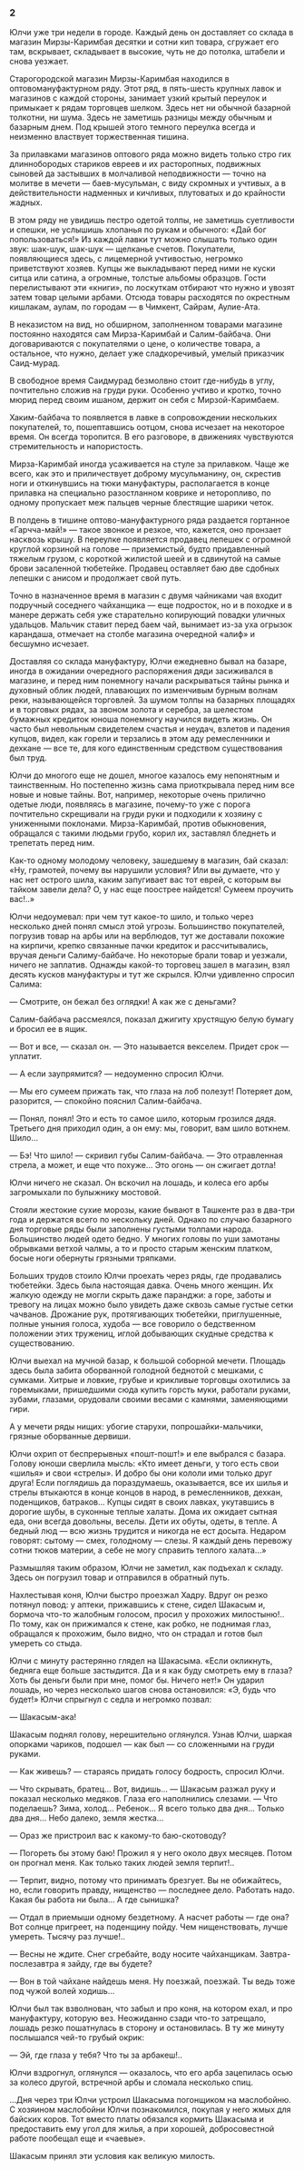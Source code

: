 ### 2

Юлчи уже три недели в городе.
Каждый день он доставляет со склада в магазин Мирзы-Каримбая десятки и сотни кип товара, сгружает его там, вскрывает, складывает в высокие, чуть не до потолка, штабели и снова уезжает.

Старогородской магазин Мирзы-Каримбая находился в оптовомануфактурном ряду.
Этот ряд, в пять-шесть крупных лавок и магазинов с каждой стороны, занимает узкий крытый переулок и примыкает к рядам торговцев шелком.
Здесь нет ни обычной базарной толкотни, ни шума.
Здесь не заметишь разницы между обычным и базарным днем.
Под крышей этого темного переулка всегда и неизменно властвует торжественная тишина.

За прилавками магазинов оптового ряда можно видеть только стро гих длиннобородых стариков евреев и их расторопных, подвижных сыновей да застывших в молчаливой неподвижности — точно на молитве в мечети — баев-мусульман, с виду скромных и учтивых, а в действительности надменных и кичливых, плутоватых и до крайности жадных.

В этом ряду не увидишь пестро одетой толпы, не заметишь суетливости и спешки, не услышишь хлопанья по рукам и обычного: «Дай бог попользоваться!» Из каждой лавки тут можно слышать только один звук: шак-шук, шак-шук — щелканье счетов.
Покупатели, появляющиеся здесь, с лицемерной учтивостью, негромко приветствуют хозяев.
Купцы же выкладывают перед ними не куски ситца или сатина, а огромные, толстые альбомы образцов.
Гости перелистывают эти «книги», по лоскуткам отбирают что нужно и увозят затем товар целыми арбами.
Отсюда товары расходятся по окрестным кишлакам, аулам, по городам — в Чимкент, Сайрам, Аулие-Ата.

В неказистом на вид, но обширном, заполненном товарами магазине постоянно находятся сам Мирза-Каримбай и Салим-байбача.
Они договариваются с покупателями о цене, о количестве товара, а остальное, что нужно, делает уже сладкоречивый, умелый приказчик Саид-мурад.

В свободное время Саидмурад безмолвно стоит где-нибудь в углу, почтительно сложив на груди руки.
Особенно учтиво и кротко, точно мюрид перед своим ишаном, держит он себя с Мирзой-Каримбаем.

Хаким-байбача то появляется в лавке в сопровождении нескольких покупателей, то, пошептавшись оотцом, снова исчезает на некоторое время.
Он всегда торопится.
В его разговоре, в движениях чувствуются стремительность и напористость.

Мирза-Каримбай иногда усаживается на стуле за прилавком.
Чаще же всего, как это и приличествует доброму мусульманину, он, скрестив ноги и откинувшись на тюки мануфактуры, располагается в конце прилавка на специально разостланном коврике и неторопливо, по одному пропускает меж пальцев черные блестящие шарики четок.

В полдень в тишине оптово-мануфактурного ряда раздается гортанное «Гарчча-май!» — такое звонкое и резкое, что, кажется, оно пронзает насквозь крышу.
В переулке появляется продавец лепешек с огромной круглой корзиной на голове — приземистый, будто придавленный тяжелым грузом, с короткой жилистой шеей и в сдвинутой на самые брови засаленной тюбетейке.
Продавец оставляет баю две сдобных лепешки с анисом и продолжает свой путь.

Точно в назначенное время в магазин с двумя чайниками чая входит подручный соседнего чайханщика — еще подросток, но и в походке и в манере держать себя уже старательно копирующий повадки уличных удальцов.
Мальчик ставит перед баем чай, вынимает из-за уха огрызок карандаша, отмечает на столбе магазина очередной «алиф» и бесшумно исчезает.

Доставляя со склада мануфактуру, Юлчи ежедневно бывал на базаре, иногда в ожидании очередного распоряжения дяди засиживался в магазине, и перед ним понемногу начали раскрываться тайны рынка и духовный облик людей, плавающих по изменчивым бурным волнам реки, называющейся торговлей.
За шумом толпы на базарных площадях и в торговых рядах, за звоном золота и серебра, за шелестом бумажных кредиток юноша понемногу научился видеть жизнь.
Он часто был невольным свидетелем счастья и неудач, взлетов и падения купцов, видел, как горели и терзались в этом аду ремесленники и дехкане — все те, для кого единственным средством существования был труд.

Юлчи до многого еще не дошел, многое казалось ему непонятным и таинственным.
Но постепенно жизнь сама приоткрывала перед ним все новые и новые тайны.
Вот, например, некоторые очень прилично одетые люди, появляясь в магазине, почему-то уже с порога почтительно скрещивали на груди руки и подходили к хозяину с униженными поклонами.
Мирза-Каримбай, против обыкновения, обращался с такими людьми грубо, корил их, заставлял бледнеть и трепетать перед ним.

Как-то одному молодому человеку, зашедшему в магазин, бай сказал: «Ну, грамотей, почему вы нарушили условия?
Или вы думаете, что у нас нет острого шила, каким запугивает вас тот еврей, с которым вы тайком завели дела?
О, у нас еще поострее найдется!
Сумеем проучить вас!..»

Юлчи недоумевал: при чем тут какое-то шило, и только через несколько дней понял смысл этой угрозы.
Большинство покупателей, погрузив товар на арбы или на верблюдов, тут же доставали похожие на кирпичи, крепко связанные пачки кредиток и рассчитывались, вручая деньги Салиму-байбаче.
Но некоторые брали товар и уезжали, ничего не заплатив.
Однажды какой-то торговец зашел в магазин, взял десять кусков мануфактуры и тут же скрылся.
Юлчи удивленно спросил Салима:

— Смотрите, он бежал без оглядки!
А как же с деньгами?

Салим-байбача рассмеялся, показал джигиту хрустящую белую бумагу и бросил ее в ящик.

— Вот и все, — сказал он.
— Это называется векселем.
Придет срок — уплатит.

— А если заупрямится?
— недоуменно спросил Юлчи.

— Мы его сумеем прижать так, что глаза на лоб полезут!
Потеряет дом, разорится, — спокойно пояснил Салим-байбача.

— Понял, понял!
Это и есть то самое шило, которым грозился дядя.
Третьего дня приходил один, а он ему: мы, говорит, вам шило воткнем.
Шило…

— Бэ!
Что шило!
— скривил губы Салим-байбача.
— Это отравленная стрела, а может, и еще что похуже…
Это огонь — он сжигает дотла!

Юлчи ничего не сказал.
Он вскочил на лошадь, и колеса его арбы загромыхали по булыжнику мостовой.

Стояли жестокие сухие морозы, какие бывают в Ташкенте раз в два-три года и держатся всего по нескольку дней.
Однако по случаю базарного дня торговые ряды были заполнены густыми толпами народа.
Большинство людей одето бедно.
У многих головы по уши замотаны обрывками ветхой чалмы, а то и просто старым женским платком, босые ноги обернуты грязными тряпками.

Больших трудов стоило Юлчи проехать через ряды, где продавались тюбетейки.
Здесь была настоящая давка.
Очень много женщин.
Их жалкую одежду не могли скрыть даже паранджи: а горе, заботы и тревогу на лицах можно было увидеть даже сквозь самые густые сетки чачванов.
Дрожание рук, протягивающих тюбетейки, приглушенные, полные уныния голоса, худоба — все говорило о бедственном положении этих тружениц, иглой добывающих скудные средства к существованию.

Юлчи выехал на мучной базар, к большой соборной мечети.
Площадь здесь была забита оборванной голодной беднотой с мешками, с сумками.
Хитрые и ловкие, грубые и крикливые торговцы охотились за горемыками, пришедшими сюда купить горсть муки, работали руками, зубами, глазами, орудовали своими весами с камнями, заменяющими гири.

А у мечети ряды нищих: убогие старухи, попрошайки-мальчики, грязные оборванные дервиши.

Юлчи охрип от беспрерывных «пошт-пошт!» и еле выбрался с базара.
Голову юноши сверлила мысль: «Кто имеет деньги, у того есть свои «шилья» и свои «стрелы».
И добро бы они кололи ими только друг друга!
Если поглядишь да пораздумаешь, оказывается, все их шилья и стрелы втыкаются в конце концов в народ, в ремесленников, дехкан, поденщиков, батраков…
Купцы сидят в своих лавках, укутавшись в дорогие шубы, в суконные теплые халаты.
Дома их ожидает сытная еда, они всегда довольны, веселы.
Дети их обуты, одеты, в тепле.
А бедный люд — всю жизнь трудится и никогда не ест досыта.
Недаром говорят: сытому — смех, голодному — слезы.
Я каждый день перевожу сотни тюков материи, а себе не могу справить теплого халата…»

Размышляя таким образом, Юлчи не заметил, как подъехал к складу.
Здесь он погрузил товар и отправился в обратный путь.

Нахлестывая коня, Юлчи быстро проезжал Хадру.
Вдруг он резко потянул повод: у аптеки, прижавшись к стене, сидел Шакасым и, бормоча что-то жалобным голосом, просил у прохожих милостыню!..
По тому, как он прижимался к стене, как робко, не поднимая глаз, обращался к прохожим, было видно, что он страдал и готов был умереть со стыда.

Юлчи с минуту растерянно глядел на Шакасыма.
«Если окликнуть, бедняга еще больше застыдится.
Да и я как буду смотреть ему в глаза?
Хоть бы деньги были при мне, помог бы.
Ничего нет!» Он ударил лошадь, но через несколько шагов снова остановился: «Э, будь что будет!» Юлчи спрыгнул с седла и негромко позвал:

— Шакасым-ака!

Шакасым поднял голову, нерешительно оглянулся.
Узнав Юлчи, шаркая опорками чариков, подошел — как был — со сложенными на груди руками.

— Как живешь?
— стараясь придать голосу бодрость, спросил Юлчи.

— Что скрывать, братец…
Вот, видишь…
— Шакасым разжал руку и показал несколько медяков.
Глаза его наполнились слезами.
— Что поделаешь?
Зима, холод…
Ребенок…
Я всего только два дня…
Только два дня…
Небо далеко, земля жестка…

— Ораз же пристроил вас к какому-то баю-скотоводу?

— Погореть бы этому баю!
Прожил я у него около двух месяцев.
Потом он прогнал меня.
Как только таких людей земля терпит!..

— Терпит, видно, потому что принимать брезгует.
Вы не обижайтесь, но, если говорить правду, нищенство — последнее дело.
Работать надо.
Какая бы работа ни была…
А где сынишка?

— Отдал в приемыши одному бездетному.
А насчет работы — где она?
Вот солнце пригреет, на поденщину пойду.
Чем нищенствовать, лучше умереть.
Тысячу раз лучше!..

— Весны не ждите.
Снег сгребайте, воду носите чайханщикам.
Завтра-послезавтра я зайду, где вы будете?

— Вон в той чайхане найдешь меня.
Ну поезжай, поезжай.
Ты ведь тоже под чужой волей ходишь…

Юлчи был так взволнован, что забыл и про коня, на котором ехал, и про мануфактуру, которую вез.
Неожиданно сзади что-то затрещало, лошадь резко пошатнулась в сторону и остановилась.
В ту же минуту послышался чей-то грубый окрик:

— Эй, где глаза у тебя?
Что ты за арбакеш!..

Юлчи вздрогнул, оглянулся — оказалось, что его арба зацепилась осью за колесо другой, встречной арбы и сломала несколько спиц.

…Дня через три Юлчи устроил Шакасыма погонщиком на маслобойню.
С хозяином маслобойни Юлчи познакомился, покупая у него жмых для байских коров.
Тот вместо платы обязался кормить Шакасыма и предоставить ему угол для жилья, а при хорошей, добросовестной работе пообещал еще и «чаевые».

Шакасым принял эти условия как великую милость.
